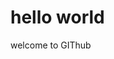 <!doctype html>
<html>
  <head>
    <body>
      <h1>hello world</h1>
      <p>welcome to GIThub</p>
    </body>
    
  </head>
  
  
  
  
  
  </html>
